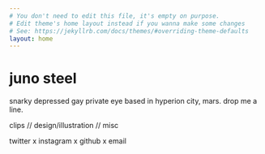 ```yaml
---
# You don't need to edit this file, it's empty on purpose.
# Edit theme's home layout instead if you wanna make some changes
# See: https://jekyllrb.com/docs/themes/#overriding-theme-defaults
layout: home
---
```

# juno steel

snarky depressed gay private eye based in hyperion city, mars. drop me a line.

clips // design/illustration // misc

twitter x instagram x github x email
